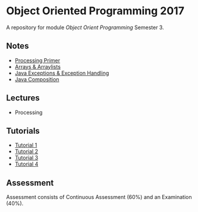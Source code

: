 # Object Oriented Programming 2017

A repository for module *Object Orient Programming* Semester 3.


## Notes
- [Processing Primer](./notes/ProcessingPrimer.md)
- [Arrays & Arraylists](./notes/ArraysAndArraylists.md)
- [Java Exceptions & Exception Handling](./notes/Exceptions.md)
- [Java Composition](./notes/Composition.md)


## Lectures
- Processing


## Tutorials
- [Tutorial 1](./tutorials/Tutorial1.md)
- [Tutorial 2](./tutorials/Tutorial2.md)
- [Tutorial 3](./tutorials/Tutorial3.md)
- [Tutorial 4](./tutorials/Tutorial4.md)

## Assessment

Assessment consists of Continuous Assessment (60%) and an Examination (40%).

